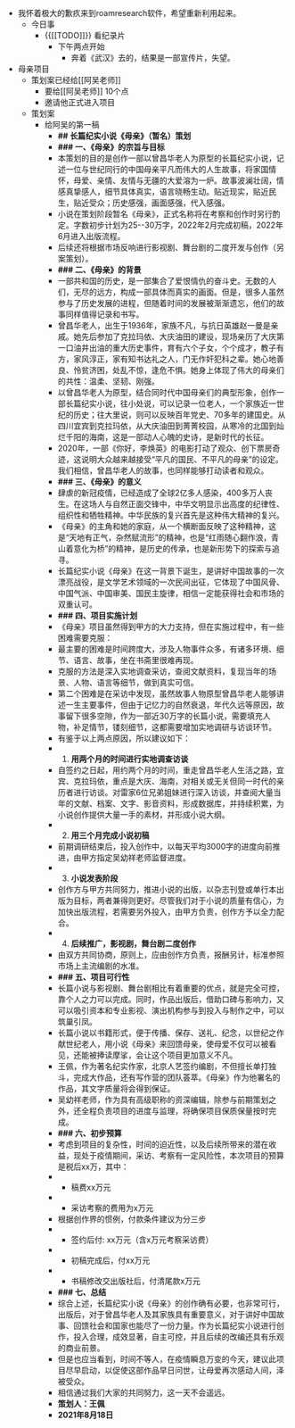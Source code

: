 - 我怀着极大的歉疚来到roamresearch软件，希望重新利用起来。
    - 今日事
        - {{[[TODO]]}}  看纪录片
            - 下午两点开始
                -  奔着《武汉》去的，结果是一部宣传片，失望。
- 母亲项目
    - 策划案已经给[[阿吴老师]]
        - 要给[[阿吴老师]] 10个点
        - 邀请他正式进入项目
    - 策划案
        - 给阿吴的第一稿
            - **## 长篇纪实小说《母亲》（暂名）策划**
            - **### 一、《母亲》的宗旨与目标**
            - 本策划的目的是创作一部以曾昌华老人为原型的长篇纪实小说，记述一位与世纪同行的中国母亲平凡而伟大的人生故事，将家国情怀，母爱、亲情、友情与无疆的大爱溶为一炉。故事波澜壮阔，情感真挚感人，细节具体真实，语言晓畅生动。贴近现实，贴近民生，贴近受众；历史感强，画面感强，代入感强。
            - 小说在策划阶段暂名《母亲》，正式名称将在考察和创作时另行酌定。字数初步计划为25--30万字，2022年2月完成初稿，2022年6月进入出版流程。
            - 后续还将根据市场反响进行影视剧、舞台剧的二度开发与创作（另案策划）。
            - **### 二、《母亲》的背景**
            - 一部共和国的历史，是一部集合了爱恨情仇的奋斗史。无数的人们，无尽的远方，构成一部具体而真实的画面。但是，很多人虽然参与了历史发展的进程，但随着时间的发展被渐渐遗忘，他们的故事同样值得记录和书写。
            - 曾昌华老人，出生于1936年，家族不凡，与抗日英雄赵一曼是亲戚。她先后参加了克拉玛依、大庆油田的建设，现场亲历了大庆第一口油井出油的重大历史事件，育有六个子女，个个成才，教子有方，家风淳正，家有知书达礼之人，门无作奸犯科之辈。她心地善良、怜贫济困，处乱不惊，逢危不惧。她身上体现了伟大的母亲们的共性：温柔、坚韧、刚强。
            - 以曾昌华老人为原型，结合同时代中国母亲们的典型形象，创作一部长篇纪实小说，往小处说，可以记录一位老人，一个家族近一世纪的历史；往大里说，则可以反映百年党史、70多年的建国史。从四川宜宾到克拉玛依，从大庆油田到菁菁校园，从寒冷的北国到灿烂千阳的海南，这是一部动人心魄的史诗，是新时代的长征。
            - 2020年，一部《你好，李焕英》的电影打动了观众、创下票房奇迹，这说明大众越来越接受“平凡的国民、不平凡的母亲”的设定。我们相信，曾昌华老人的故事，也同样能够打动读者和观众。
            - **### 三、《母亲》的意义**
            - 肆虐的新冠疫情，已经造成了全球2亿多人感染，400多万人丧生。在这场人与自然正面交锋中，中华文明显示出高度的纪律性、组织性和牺牲精神。中华民族的复兴首先是这种伟大精神的复兴。
            - 《母亲》的主角和她的家庭，从一个横断面反映了这种精神，这是“天地有正气，杂然赋流形”的精神，也是“红雨随心翻作浪，青山着意化为桥”的精神，是历史的传承，也是新形势下的探索与追寻。
            - 长篇纪实小说《母亲》在这一背景下诞生，是讲好中国故事的一次漂亮战役，是文学艺术领域的一次民间出征，它体现了中国风骨、中国气派、中国审美、国民主旋律，相信一定能获得社会和市场的双重认可。
            - **### 四、项目实施计划**
            - 《母亲》项目虽然得到甲方的大力支持，但在实施过程中，有一些困难需要克服：
            - 最主要的困难是时间跨度大，涉及人物事件众多，有诸多环境、细节、语言、故事，坐在书斋里很难再现。
            - 克服的方法是深入实地调查采访，查阅文献资料，复现当年的场景、人物、语言等细节，做到真实可信。
            - 第二个困难是在采访中发现，虽然故事人物原型曾昌华老人能够讲述一生主要事件，但由于记忆力的自然衰退，年代久远等原因，故事留下很多空隙，作为一部近30万字的长篇小说，需要填充人物，补足情节，镂刻细节，这都需要增加实地调研与访谈环节。
            - 有鉴于以上两点原因，所以建议如下：
            - 1. **用两个月的时间进行实地调查访谈**
            - 自签约之日起，用约两个月的时间，重走曾昌华老人生活之路，宜宾、克拉玛依，重点是大庆、海南，对相关或无关但同一时代的亲历者进行访谈。对雷家6位兄弟姐妹进行深入访谈，并查阅大量当年的文献、档案、文字、影音资料，形成数据库，并持续积累，为小说创作提供大量一手的素材，并形成小说大纲。
            - 2. **用三个月完成小说初稿**
            - 前期调研结束后，投入创作中，以每天平均3000字的进度向前推进，由甲方指定吴幼祥老师监督进度。
            - 3. **小说发表阶段**
            - 创作方与甲方共同努力，推进小说的出版，以杂志刊登或单行本出版为目标，两者兼得则更好。尽管我们对于小说的质量有信心，为加快出版流程，若需要另外投入，由甲方负责，创作方予以全力配合。
            - 4. **后续推广，影视剧，舞台剧二度创作**
            - 由双方共同协商，原则上，应由创作方负责，报酬另计，标准参照市场上主流编剧的水准。
            - **### 五、项目可行性**
            - 长篇小说与影视剧、舞台剧相比有着重要的优点，就是完全可控，靠个人之力可以完成。同时，作品出版后，借助口碑与影响力，又可以吸引资本和专业影视、演出机构参与到投入与制作之中，可以筑巢引凤。
            - 长篇小说以书籍形式，便于传播、保存、送礼、纪念，以世纪之作献世纪老人，用小说《母亲》来回馈母亲，使母爱不仅可以被看见，还能被捧读摩挲，会让这个项目更加意义不凡。
            - 王佩，作为著名纪实作家，北京人艺签约编剧，不但擅长单打独斗，完成大作品，还有写作营的团队荟萃。《母亲》作为他署名的作品，其文字质量将会得到保证。
            - 吴幼祥老师，作为具有高级职称的资深编辑，除参与前期策划之外，还全程负责项目的进度与监理，将确保项目保质保量按时完成。
            - **### 六、初步预算**
            - 考虑到项目的复杂性，时间的迫近性，以及后续所带来的潜在收益，现处于疫情期间，采访、考察有一定风险性，本次项目的预算是税后xx万，其中：
            - - 稿费xx万元
            - - 采访考察的费用为x万元
            - 根据创作界的惯例，付款条件建议为分三步
            - - 签约后付: xx万元（含x万元考察采访费）
            - - 初稿完成后，付xx万元
            - - 书稿修改交出版社后，付清尾款x万元
            - **### 七、总结**
            - 综合上述，长篇纪实小说《母亲》的创作确有必要，也非常可行，出版后，对于曾昌华老人及其家族具有重要意义，对于讲好中国故事、回馈社会和国家也能尽了一份力量。作为长篇纪实小说进行创作，投入合理，成效显著，自主可控，并且后续的改编还具有乐观的商业前景。
            - 但是也应当看到，时间不等人，在疫情瞬息万变的今天，建议此项目尽早启动，以促使这部作品早日问世，让母爱再次感动人间，泽被受众。
            - 相信通过我们大家的共同努力，这一天不会遥远。
            - **策划人：王佩**
            - **2021年8月18日**
